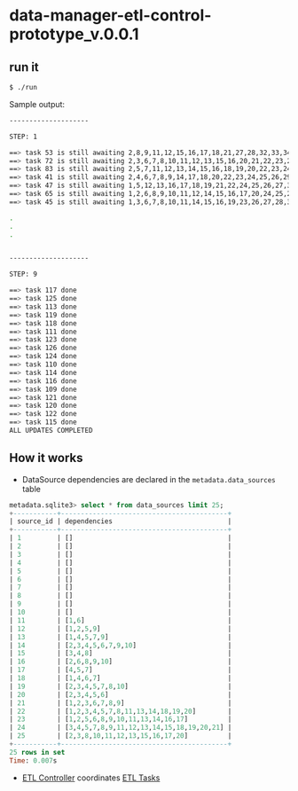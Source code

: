 # data-manager-etl-control-prototype_v.0.0.1

## run it

```sh
$ ./run
```

Sample output:

```sh
--------------------

STEP: 1

==> task 53 is still awaiting 2,8,9,11,12,15,16,17,18,21,27,28,32,33,34,38,39,41
==> task 72 is still awaiting 2,3,6,7,8,10,11,12,13,15,16,20,21,22,23,24,29,30,32,33,39,40,41,43,44,49,51,54,59,60
==> task 83 is still awaiting 2,5,7,11,12,13,14,15,16,18,19,20,22,23,24,25,26,29,31,34,35,38,39,40,42,46,48,51,53,54,57,59,62,63,64,67,72,73
==> task 41 is still awaiting 2,4,6,7,8,9,14,17,18,20,22,23,24,25,26,29,30,32,33
==> task 47 is still awaiting 1,5,12,13,16,17,18,19,21,22,24,25,26,27,30,31,35,36,37,38,39,44,45,46
==> task 65 is still awaiting 1,2,6,8,9,10,11,12,14,15,16,17,20,24,25,26,32,33,35,36,40,41,44,45,47,48,49,52,53,55,56,57,59
==> task 45 is still awaiting 1,3,6,7,8,10,11,14,15,16,19,23,26,27,28,30,31,33

.
.
.


--------------------

STEP: 9

==> task 117 done
==> task 125 done
==> task 113 done
==> task 119 done
==> task 118 done
==> task 111 done
==> task 123 done
==> task 126 done
==> task 124 done
==> task 110 done
==> task 114 done
==> task 116 done
==> task 109 done
==> task 121 done
==> task 120 done
==> task 122 done
==> task 115 done
ALL UPDATES COMPLETED
```

## How it works

- DataSource dependencies are declared in the `metadata.data_sources` table

```sql
metadata.sqlite3> select * from data_sources limit 25;
+-----------+------------------------------------------+
| source_id | dependencies                             |
+-----------+------------------------------------------+
| 1         | []                                       |
| 2         | []                                       |
| 3         | []                                       |
| 4         | []                                       |
| 5         | []                                       |
| 6         | []                                       |
| 7         | []                                       |
| 8         | []                                       |
| 9         | []                                       |
| 10        | []                                       |
| 11        | [1,6]                                    |
| 12        | [1,2,5,9]                                |
| 13        | [1,4,5,7,9]                              |
| 14        | [2,3,4,5,6,7,9,10]                       |
| 15        | [3,4,8]                                  |
| 16        | [2,6,8,9,10]                             |
| 17        | [4,5,7]                                  |
| 18        | [1,4,6,7]                                |
| 19        | [2,3,4,5,7,8,10]                         |
| 20        | [2,3,4,5,6]                              |
| 21        | [1,2,3,6,7,8,9]                          |
| 22        | [1,2,3,4,5,7,8,11,13,14,18,19,20]        |
| 23        | [1,2,5,6,8,9,10,11,13,14,16,17]          |
| 24        | [3,4,5,7,8,9,11,12,13,14,15,18,19,20,21] |
| 25        | [2,3,8,10,11,12,13,15,16,17,20]          |
+-----------+------------------------------------------+
25 rows in set
Time: 0.007s
```

- [ETL Controller](https://github.com/availabs/data-manager-control-libraries-experiments/blob/6ff279289c4de8303ba76d075ced632c5d8c428e/experiments/data-manager-etl-control-prototype_v.0.0.1/src/updating/SuperStepEtlController/index.ts) coordinates [ETL Tasks](https://github.com/availabs/data-manager-control-libraries-experiments/blob/main/experiments/data-manager-etl-control-prototype_v.0.0.1/src/updating/SuperStepUpdateTask/index.ts#L34-L62)
